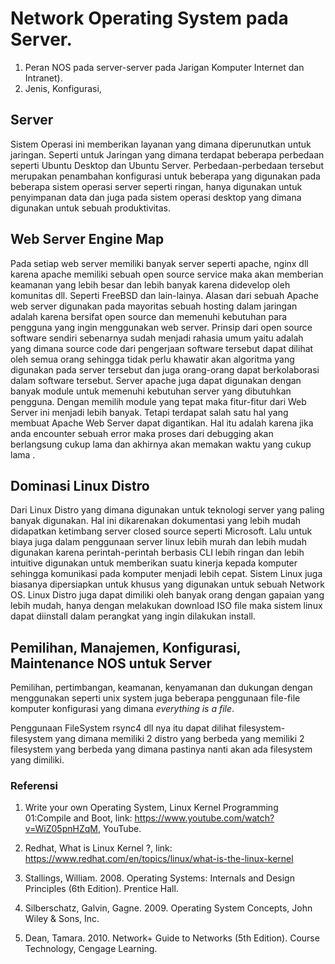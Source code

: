 # Network Operating System pada Server.

1. Peran NOS pada server-server pada Jarigan Komputer Internet dan Intranet).
2. Jenis, Konfigurasi, 

## Server

Sistem Operasi ini memberikan layanan yang dimana diperunutkan untuk jaringan. Seperti untuk Jaringan yang dimana terdapat beberapa perbedaan seperti Ubuntu Desktop dan Ubuntu Server. Perbedaan-perbedaan tersebut merupakan penambahan konfigurasi untuk beberapa yang digunakan pada beberapa sistem operasi server seperti ringan, hanya digunakan untuk penyimpanan data dan juga pada sistem operasi desktop yang dimana digunakan untuk sebuah produktivitas. 

## Web Server Engine Map

Pada setiap web server memiliki banyak server seperti apache, nginx dll karena apache memiliki sebuah open source service maka akan memberian keamanan yang lebih besar dan lebih banyak karena didevelop oleh komunitas dll. Seperti FreeBSD dan lain-lainya. Alasan dari sebuah Apache web server digunakan pada mayoritas sebuah hosting dalam jaringan adalah karena bersifat open source dan memenuhi kebutuhan para pengguna yang ingin menggunakan web server. Prinsip dari open source software sendiri sebenarnya sudah menjadi rahasia umum yaitu adalah yang dimana source code dari pengerjaan software tersebut dapat dilihat oleh semua orang sehingga tidak perlu khawatir akan algoritma yang digunakan pada server tersebut dan juga orang-orang dapat berkolaborasi dalam software tersebut. Server apache juga dapat digunakan dengan banyak module untuk memenuhi kebutuhan server yang dibutuhkan pengguna. Dengan memilih module yang tepat maka fitur-fitur dari Web Server ini menjadi lebih banyak. Tetapi terdapat salah satu hal yang membuat Apache Web Server dapat digantikan. Hal itu adalah karena jika anda encounter sebuah error maka proses dari debugging akan berlangsung cukup lama dan akhirnya akan memakan waktu yang cukup lama .   

## Dominasi Linux Distro

Dari Linux Distro yang dimana digunakan untuk teknologi server yang paling banyak digunakan. Hal ini dikarenakan dokumentasi yang lebih mudah didapatkan ketimbang server closed source seperti Microsoft. Lalu untuk biaya juga dalam penggunaan server linux lebih murah dan lebih mudah digunakan karena perintah-perintah berbasis CLI lebih ringan dan lebih intuitive digunakan untuk memberikan suatu kinerja kepada komputer sehingga komunikasi pada komputer menjadi lebih cepat. Sistem Linux juga biasanya dipersiapkan untuk khusus yang digunakan untuk sebuah Network OS. Linux Distro juga dapat dimiliki oleh banyak orang dengan gapaian yang lebih mudah, hanya dengan melakukan download ISO file maka sistem linux dapat diinstall dalam perangkat yang ingin dilakukan install. 

## Pemilihan, Manajemen, Konfigurasi, Maintenance NOS untuk Server 

Pemilihan, pertimbangan, keamanan, kenyamanan dan dukungan dengan menggunakan seperti unix system juga beberapa penggunaan file-file komputer konfigurasi yang dimana _everything is a file_.

Penggunaan FileSystem rsync4 dll nya itu dapat dilihat filesystem-filesystem yang dimana memiliki 2 distro yang berbeda yang memiliki 2 filesystem yang berbeda yang dimana pastinya nanti akan ada filesystem yang dimiliki.

### Referensi

1. Write your own Operating System, Linux Kernel Programming 01:Compile and Boot, link: https://www.youtube.com/watch?v=WiZ05pnHZqM, YouTube.

2. Redhat, What is Linux Kernel ?, link: https://www.redhat.com/en/topics/linux/what-is-the-linux-kernel 
3. Stallings, William. 2008. Operating Systems: Internals and Design Principles (6th Edition). Prentice Hall. 

4. Silberschatz, Galvin, Gagne. 2009. Operating System Concepts, John Wiley & Sons, Inc.

5. Dean, Tamara. 2010. Network+ Guide to Networks (5th Edition). Course Technology, Cengage Learning.
